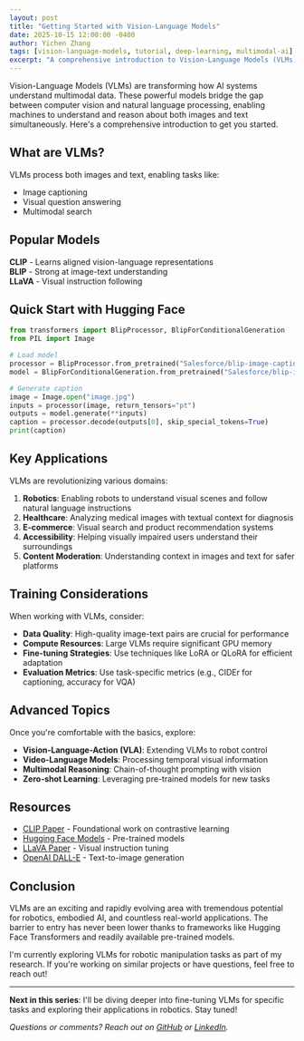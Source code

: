 ```yaml
---
layout: post
title: "Getting Started with Vision-Language Models"
date: 2025-10-15 12:00:00 -0400
author: Yichen Zhang
tags: [vision-language-models, tutorial, deep-learning, multimodal-ai]
excerpt: "A comprehensive introduction to Vision-Language Models (VLMs), covering key concepts, popular architectures, and practical implementation examples with code."
---
```


Vision-Language Models (VLMs) are transforming how AI systems understand multimodal data. These powerful models bridge the gap between computer vision and natural language processing, enabling machines to understand and reason about both images and text simultaneously. Here's a comprehensive introduction to get you started.

## What are VLMs?

VLMs process both images and text, enabling tasks like:
- Image captioning
- Visual question answering
- Multimodal search

## Popular Models

**CLIP** - Learns aligned vision-language representations  
**BLIP** - Strong at image-text understanding  
**LLaVA** - Visual instruction following

## Quick Start with Hugging Face

```python
from transformers import BlipProcessor, BlipForConditionalGeneration
from PIL import Image

# Load model
processor = BlipProcessor.from_pretrained("Salesforce/blip-image-captioning-base")
model = BlipForConditionalGeneration.from_pretrained("Salesforce/blip-image-captioning-base")

# Generate caption
image = Image.open("image.jpg")
inputs = processor(image, return_tensors="pt")
outputs = model.generate(**inputs)
caption = processor.decode(outputs[0], skip_special_tokens=True)
print(caption)
```

## Key Applications

VLMs are revolutionizing various domains:

1. **Robotics**: Enabling robots to understand visual scenes and follow natural language instructions
2. **Healthcare**: Analyzing medical images with textual context for diagnosis
3. **E-commerce**: Visual search and product recommendation systems
4. **Accessibility**: Helping visually impaired users understand their surroundings
5. **Content Moderation**: Understanding context in images and text for safer platforms

## Training Considerations

When working with VLMs, consider:

- **Data Quality**: High-quality image-text pairs are crucial for performance
- **Compute Resources**: Large VLMs require significant GPU memory
- **Fine-tuning Strategies**: Use techniques like LoRA or QLoRA for efficient adaptation
- **Evaluation Metrics**: Use task-specific metrics (e.g., CIDEr for captioning, accuracy for VQA)

## Advanced Topics

Once you're comfortable with the basics, explore:

- **Vision-Language-Action (VLA)**: Extending VLMs to robot control
- **Video-Language Models**: Processing temporal visual information
- **Multimodal Reasoning**: Chain-of-thought prompting with vision
- **Zero-shot Learning**: Leveraging pre-trained models for new tasks

## Resources

- [CLIP Paper](https://arxiv.org/abs/2103.00020) - Foundational work on contrastive learning
- [Hugging Face Models](https://huggingface.co/models?pipeline_tag=image-to-text) - Pre-trained models
- [LLaVA Paper](https://arxiv.org/abs/2304.08485) - Visual instruction tuning
- [OpenAI DALL-E](https://openai.com/dall-e-2) - Text-to-image generation

## Conclusion

VLMs are an exciting and rapidly evolving area with tremendous potential for robotics, embodied AI, and countless real-world applications. The barrier to entry has never been lower thanks to frameworks like Hugging Face Transformers and readily available pre-trained models.

I'm currently exploring VLMs for robotic manipulation tasks as part of my research. If you're working on similar projects or have questions, feel free to reach out!

---

**Next in this series**: I'll be diving deeper into fine-tuning VLMs for specific tasks and exploring their applications in robotics. Stay tuned!

*Questions or comments? Reach out on [GitHub](https://github.com/JarvisZhang24) or [LinkedIn](https://www.linkedin.com/in/yichen-zhang).*
